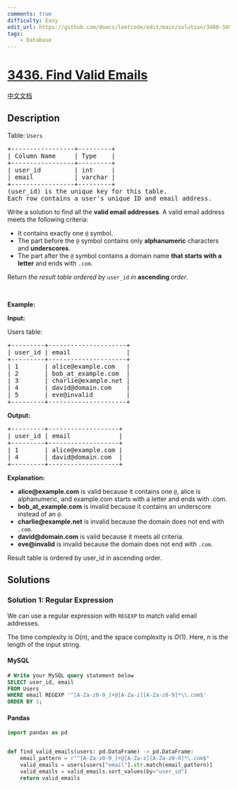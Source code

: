 ```yaml
---
comments: true
difficulty: Easy
edit_url: https://github.com/doocs/leetcode/edit/main/solution/3400-3499/3436.Find%20Valid%20Emails/README_EN.md
tags:
    - Database
---
```


<!-- problem:start -->

# [3436. Find Valid Emails](https://leetcode.com/problems/find-valid-emails)

[中文文档](/solution/3400-3499/3436.Find%20Valid%20Emails/README.md)

## Description

<!-- description:start -->

<p>Table: <code>Users</code></p>

<pre>
+-----------------+---------+
| Column Name     | Type    |
+-----------------+---------+
| user_id         | int     |
| email           | varchar |
+-----------------+---------+
(user_id) is the unique key for this table.
Each row contains a user&#39;s unique ID and email address.
</pre>

<p>Write a solution to find all the <strong>valid email addresses</strong>. A valid email address meets the following criteria:</p>

<ul>
	<li>It contains exactly one <code>@</code> symbol.</li>
	<li>The part before the <code>@</code> symbol contains only <strong>alphanumeric</strong> characters and <strong>underscores</strong>.</li>
	<li>The part after the <code>@</code> symbol contains a domain name <strong>that starts with a letter</strong> and ends with <code>.com</code>.</li>
</ul>

<p>Return<em> the result table ordered by</em> <code>user_id</code> <em>in</em> <strong>ascending </strong><em>order</em>.</p>

<p>&nbsp;</p>
<p><strong class="example">Example:</strong></p>

<div class="example-block">
<p><strong>Input:</strong></p>

<p>Users table:</p>

<pre class="example-io">
+---------+---------------------+
| user_id | email               |
+---------+---------------------+
| 1       | alice@example.com   |
| 2       | bob_at_example.com  |
| 3       | charlie@example.net |
| 4       | david@domain.com    |
| 5       | eve@invalid         |
+---------+---------------------+
</pre>

<p><strong>Output:</strong></p>

<pre class="example-io">
+---------+-------------------+
| user_id | email             |
+---------+-------------------+
| 1       | alice@example.com |
| 4       | david@domain.com  |
+---------+-------------------+
</pre>

<p><strong>Explanation:</strong></p>

<ul>
	<li><strong>alice@example.com</strong> is valid because it contains one <code>@</code>, alice&nbsp;is alphanumeric, and example.com&nbsp;starts with a letter and ends with .com.</li>
	<li><strong>bob_at_example.com</strong> is invalid because it contains an underscore instead of an <code>@</code>.</li>
	<li><strong>charlie@example.net</strong> is invalid because the domain does not end with <code>.com</code>.</li>
	<li><strong>david@domain.com</strong> is valid because it meets all criteria.</li>
	<li><strong>eve@invalid</strong> is invalid because the domain does not end with <code>.com</code>.</li>
</ul>

<p>Result table is ordered by user_id in ascending order.</p>
</div>

<!-- description:end -->

## Solutions

<!-- solution:start -->

### Solution 1: Regular Expression

We can use a regular expression with `REGEXP` to match valid email addresses.

The time complexity is $O(n)$, and the space complexity is $O(1)$. Here, $n$ is the length of the input string.

<!-- tabs:start -->

#### MySQL

```sql
# Write your MySQL query statement below
SELECT user_id, email
FROM Users
WHERE email REGEXP '^[A-Za-z0-9_]+@[A-Za-z][A-Za-z0-9]*\\.com$'
ORDER BY 1;
```

#### Pandas

```python
import pandas as pd


def find_valid_emails(users: pd.DataFrame) -> pd.DataFrame:
    email_pattern = r"^[A-Za-z0-9_]+@[A-Za-z][A-Za-z0-9]*\.com$"
    valid_emails = users[users["email"].str.match(email_pattern)]
    valid_emails = valid_emails.sort_values(by="user_id")
    return valid_emails
```

<!-- tabs:end -->

<!-- solution:end -->

<!-- problem:end -->
